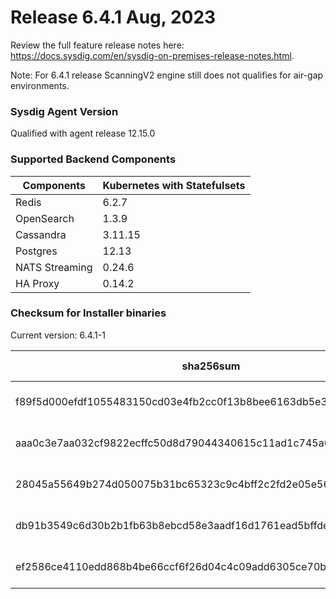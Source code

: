 Release 6.4.1 Aug, 2023
===

Review the full feature release notes here: https://docs.sysdig.com/en/sysdig-on-premises-release-notes.html.

Note: For 6.4.1 release ScanningV2 engine still does not qualifies for air-gap environments.

### Sysdig Agent Version

Qualified with agent release 12.15.0

### Supported Backend Components

| **Components** | **Kubernetes with Statefulsets** |
|---|---|
| Redis                      | 6.2.7 |
| OpenSearch                 | 1.3.9 |
| Cassandra                  | 3.11.15 |
| Postgres                   | 12.13 |
| NATS Streaming             | 0.24.6 |
| HA Proxy                   | 0.14.2 |


### Checksum for Installer binaries

Current version: 6.4.1-1

| **sha256sum** | **Installer binary** |
|---|---|
| f89f5d000efdf1055483150cd03e4fb2cc0f13b8bee6163db5e3d919ab068b0d | installer-darwin-amd64 |
| aaa0c3e7aa032cf9822ecffc50d8d79044340615c11ad1c745a645c7791afa6d | installer-darwin-arm64 |
| 28045a55649b274d050075b31bc65323c9c4bff2c2fd2e05e566936a57f89a8f | installer-linux-amd64 |
| db91b3549c6d30b2b1fb63b8ebcd58e3aadf16d1761ead5bffdefb33aa484e76 | installer-linux-arm |
| ef2586ce4110edd868b4be66ccf6f26d04c4c09add6305ce70b0c1a327c0ead6 | installer-linux-arm64 |
